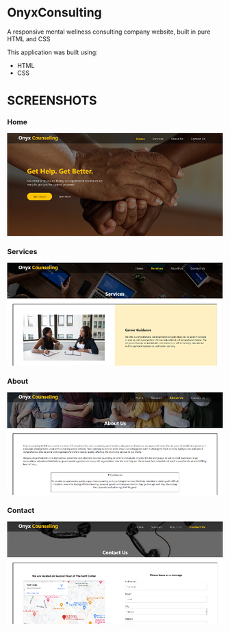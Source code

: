 # OnyxConsulting
A responsive mental wellness consulting company website, built in pure HTML and CSS

This application was built using:

* HTML
* CSS

# SCREENSHOTS

### Home

![splash](https://github.com/121Unicorns/OnyxConsulting/blob/main/snaps/home.PNG?raw=true)

### Services

![slider1](https://github.com/121Unicorns/OnyxConsulting/blob/main/snaps/services.PNG?raw=true)

### About

![login](https://github.com/121Unicorns/OnyxConsulting/blob/main/snaps/about.PNG?raw=true)

### Contact

![prompt](https://github.com/121Unicorns/OnyxConsulting/blob/main/snaps/contact.PNG?raw=true)
